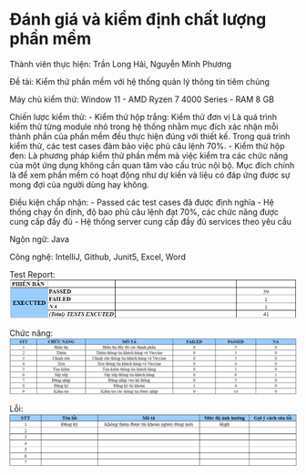 # Đánh giá và kiểm định chất lượng phần mềm
Thành viên thực hiện: Trần Long Hải, Nguyễn Minh Phương

Đề tài: Kiểm thử phần mềm với hệ thống quản lý thông tin tiêm chủng

Máy chủ kiểm thử: Window 11 - AMD Ryzen 7 4000 Series - RAM 8 GB

Chiến lược kiểm thử: 
    - Kiểm thử hộp trắng: Kiểm thử đơn vị
        Là quá trình kiểm thử từng module nhỏ trong hệ thống nhằm mục đích xác nhận mỗi thành phần của phần mềm đều thực hiện đúng với thiết kế. Trong quá trình kiểm thử, các test cases đảm bảo việc phủ câu lệnh 70%.
    - Kiểm thử hộp đen:
        Là phương pháp kiểm thử phần mềm mà việc kiểm tra các chức năng của một ứng dụng không cần quan tâm vào cấu trúc nội bộ. Mục đích chính là để xem phần mềm có hoạt động như dự kiến và liệu có đáp ứng được sự mong đợi của người dùng hay không.

Điều kiện chấp nhận:
    - Passed các test cases đã được định nghĩa
    - Hệ thống chạy ổn định, độ bao phủ câu lệnh đạt 70%, các chức năng được cung cấp đầy đủ
    - Hệ thống server cung cấp đầy đủ services theo yêu cầu

Ngôn ngữ: Java

Công nghệ: IntelliJ, Github, Junit5, Excel, Word

Test Report:
![alt text](image.png)

Chức năng:
![alt text](image-1.png)

Lỗi:
![alt text](image-2.png)

